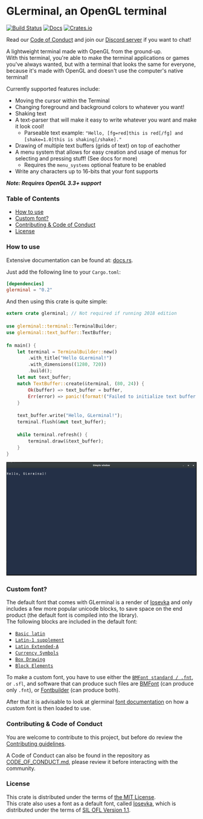 # GLerminal, an OpenGL terminal
[![Build Status](https://travis-ci.org/Teascade/glerminal.svg?branch=0.2.1)](https://travis-ci.org/Teascade/glerminal)
[![Docs](https://docs.rs/glerminal/badge.svg)](https://docs.rs/glerminal)
[![Crates.io](https://img.shields.io/crates/v/glerminal.svg)](https://crates.io/crates/glerminal)


Read our [Code of Conduct](CODE_OF_CONDUCT.md) and join our [Discord server](https://discord.gg/Wg6D2Rk) if you want to chat!

A lightweight terminal made with OpenGL from the ground-up.  
With this terminal, you're able to make the terminal applications or games you've always wanted, but with a terminal that looks the same for everyone, because it's made with OpenGL and doesn't use the computer's native terminal!

Currently supported features include:
- Moving the cursor within the Terminal
- Changing foreground and background colors to whatever you want!
- Shaking text
- A text-parser that will make it easy to write whatever you want and make it look cool!
  - Parseable text example: `"Hello, [fg=red]this is red[/fg] and [shake=1.0]this is shaking[/shake]."`
- Drawing of multiple text buffers (grids of text) on top of eachother
- A menu system that allows for easy creation and usage of menus for selecting and pressing stuff! (See docs for more)
  - Requires the `menu_systems` optional feature to be enabled
- Write any characters up to 16-bits that your font supports
  
***Note: Requires OpenGL 3.3+ support***

### Table of Contents
- [How to use](#how-to-use)
- [Custom font?](#custom-font)
- [Contributing & Code of Conduct](#contributing-&-code-of-conduct)
- [License](#license)

### How to use
Extensive documentation can be found at: [docs.rs][docs].

Just add the following line to your `Cargo.toml`:
```toml
[dependencies]
glerminal = "0.2"
```

And then using this crate is quite simple:
```rust
extern crate glerminal; // Not required if running 2018 edition

use glerminal::terminal::TerminalBuilder;
use glerminal::text_buffer::TextBuffer;

fn main() {
    let terminal = TerminalBuilder::new()
        .with_title("Hello GLerminal!")
        .with_dimensions((1280, 720))
        .build();
    let mut text_buffer;
    match TextBuffer::create(&terminal, (80, 24)) {
        Ok(buffer) => text_buffer = buffer,
        Err(error) => panic!(format!("Failed to initialize text buffer: {}", error)),
    }

    text_buffer.write("Hello, GLerminal!");
    terminal.flush(&mut text_buffer);

    while terminal.refresh() {
        terminal.draw(&text_buffer);
    }
}
```

![What the example looks like](images/example_screenshot.png)

### Custom font?
The default font that comes with GLerminal is a render of [Iosevka](#iosevka) and only includes a few more popular unicode blocks, to save space on the end product (the default font is compiled into the library).  
The following blocks are included in the default font:
- [`Basic latin`][basic_latin]
- [`Latin-1 supplement`][latin_1_supplement]
- [`Latin Extended-A`][latin_extended_a]
- [`Currency Symbols`][currency_symbols]
- [`Box Drawing`][box_drawing]
- [`Block Elements`][block_elements]

To make a custom font, you have to use either the [`BMFont standard / .fnt`](#bmfont_standard), or `.sfl`, 
and software that can produce such files are [BMFont](#bmfont) (can produce only `.fnt`), or [Fontbuilder](#fontbuilder) (can produce both).

After that it is advisable to look at glerminal [font documentation](#font_docs) on how a custom font is then loaded to use.

### Contributing & Code of Conduct
You are welcome to contribute to this project, but before do review the [Contributing guidelines](CONTRIBUTING.md).

A Code of Conduct can also be found in the repository as [CODE_OF_CONDUCT.md](CODE_OF_CONDUCT.md), 
please review it before interacting with the community.

### License
This crate is distributed under the terms of [the MIT License][license].  
This crate also uses a font as a default font, called [Iosevka][iosevka], which is distributed under the terms of [SIL OFL Version 1.1][license-iosevka].

[docs]: https://docs.rs/glerminal
[license]: LICENSE.md
[iosevka]: https://github.com/be5invis/Iosevka
[license-iosevka]: LICENSE-IOSEVKA.md
[sfl_parser]: https://github.com/teascade/sfl_parser
[bmfont]: http://www.angelcode.com/products/bmfont/
[bmfont_standard]: http://www.angelcode.com/products/bmfont/doc/render_text.html
[fontbuilder]: https://github.com/andryblack/fontbuilder
[font_docs]: https://docs.rs/glerminal/0.3.0/glerminal/struct.Font.html

[basic_latin]: https://en.wikipedia.org/wiki/Basic_Latin_(Unicode_block)
[latin_1_supplement]: https://en.wikipedia.org/wiki/Latin-1_Supplement_(Unicode_block)
[latin_extended_a]: https://en.wikipedia.org/wiki/Latin_Extended-A
[currency_symbols]: https://en.wikipedia.org/wiki/Currency_Symbols_(Unicode_block)
[box_drawing]: https://en.wikipedia.org/wiki/Box_Drawing
[block_elements]: https://en.wikipedia.org/wiki/Block_Elements